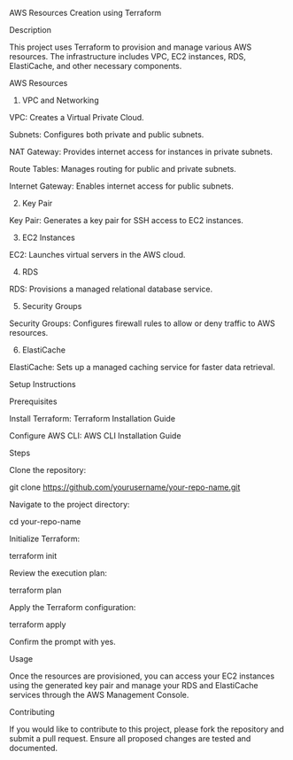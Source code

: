 AWS Resources Creation using Terraform

Description

This project uses Terraform to provision and manage various AWS resources. The infrastructure includes VPC, EC2 instances, RDS, ElastiCache, and other necessary components.

AWS Resources

1. VPC and Networking

VPC: Creates a Virtual Private Cloud.

Subnets: Configures both private and public subnets.

NAT Gateway: Provides internet access for instances in private subnets.

Route Tables: Manages routing for public and private subnets.

Internet Gateway: Enables internet access for public subnets.

2. Key Pair

Key Pair: Generates a key pair for SSH access to EC2 instances.

3. EC2 Instances

EC2: Launches virtual servers in the AWS cloud.

4. RDS

RDS: Provisions a managed relational database service.

5. Security Groups

Security Groups: Configures firewall rules to allow or deny traffic to AWS resources.

6. ElastiCache

ElastiCache: Sets up a managed caching service for faster data retrieval.

Setup Instructions

Prerequisites

Install Terraform: Terraform Installation Guide

Configure AWS CLI: AWS CLI Installation Guide

Steps

Clone the repository:

git clone https://github.com/yourusername/your-repo-name.git

Navigate to the project directory:

cd your-repo-name

Initialize Terraform:

terraform init

Review the execution plan:

terraform plan

Apply the Terraform configuration:

terraform apply

Confirm the prompt with yes.

Usage

Once the resources are provisioned, you can access your EC2 instances using the generated key pair and manage your RDS and ElastiCache services through the AWS Management Console.

Contributing

If you would like to contribute to this project, please fork the repository and submit a pull request. Ensure all proposed changes are tested and documented.

